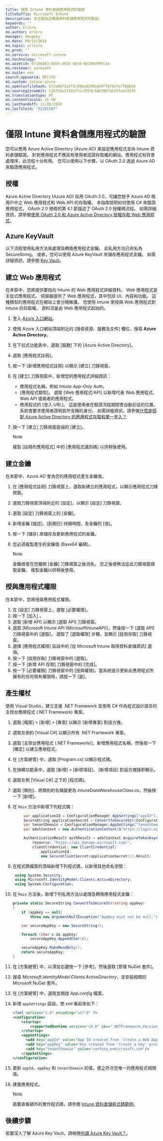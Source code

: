 ```yaml
---
title: 僅限 Intune 資料倉儲應用程式的驗證
titleSuffix: Microsoft Intune
description: 本主題描述僅限資料倉儲應用程式的驗證。
keywords: ''
author: Erikre
ms.author: erikre
manager: dougeby
ms.date: 09/13/2018
ms.topic: article
ms.prod: ''
ms.service: microsoft-intune
ms.technology: ''
ms.assetid: d7166563-6bb5-4624-b8c8-6b300a997c3a
ms.reviewer: aanavath
ms.suite: ems
search.appverid: MET150
ms.custom: intune-azure
ms.openlocfilehash: b72a0bf1a5f5c996ad299bd84ff6f927ef780059
ms.sourcegitcommit: 51b763e131917fccd255c346286fa515fcee33f0
ms.translationtype: HT
ms.contentlocale: zh-TW
ms.lasthandoff: 11/20/2018
ms.locfileid: "52185197"
---
```

# <a name="intune-data-warehouse-application-only-authentication"></a>僅限 Intune 資料倉儲應用程式的驗證

您可以使用 Azure Active Directory (Azure AD) 來設定應用程式並向 Intune 資料倉儲驗證。 針對應用程式不應該有使用者認證存取權的網站、應用程式和背景處理序，此流程十分有用。 您可以使用以下步驟，以 OAuth 2.0 透過 Azure AD 來驗證應用程式。

## <a name="authorization"></a>授權

Azure Active Directory (Azure AD) 採用 OAuth 2.0，可讓您授予 Azure AD 租用戶中之 Web 應用程式和 Web API 的存取權。 本指南說明如何使用 C# 來驗證應用程式。 OAuth 2.0 規格的第 4.1 節描述了 OAuth 2.0 授權碼流程。 如需詳細資訊，請參閱[使用 OAuth 2.0 和 Azure Active Directory 授權存取 Web 應用程式](https://docs.microsoft.com/azure/active-directory/develop/active-directory-protocols-oauth-code)。


## <a name="azure-keyvault"></a>Azure KeyVault

以下流程使用私用方法來處理及轉換應用程式金鑰。 此私用方法已命名為 SecureString。 或者，您可以使用 Azure KeyVault 來儲存應用程式金鑰。 如需詳細資訊，請參閱 [Key Vault](https://azure.microsoft.com/services/key-vault/)。

## <a name="create-a-web-app"></a>建立 Web 應用程式

在本節中，您將提供要指向 Intune 的 Web 應用程式詳細資料。 Web 應用程式是主從式應用程式。 伺服器提供了 Web 應用程式，其中包括 UI、內容和功能。 這種類型的應用程式在網站上會分開維護。 您使用 Intune 來授與 Web 應用程式對 Intune 的存取權。 資料流是由 Web 應用程式起始的。 

1.  登入 [Azure 入口網站](https://portal.azure.com)。
2.  使用 Azure 入口網站頂端附近的 [搜尋資源、服務及文件] 欄位，搜尋 **Azure Active Directory**。
3.  在下拉式功能表中，選取 [服務] 下的 [Azure Active Directory]。
4.  選取 [應用程式註冊]。
5.  按一下 [新增應用程式註冊] 以顯示 [建立] 刀鋒視窗。
6.  在 [建立] 刀鋒視窗中，新增您的應用程式詳細資訊：

    - 應用程式名稱，例如 *Intune App-Only Auth*。
    - [應用程式類型]。 選取 [Web 應用程式/API] 以新增代表 Web 應用程式、Web API 或兩者的應用程式。
    - 應用程式的 [登入 URL]。 這是使用者在驗證流程期間會自動前往的位置。 系統會要求使用者證明其所宣稱的身分。 如需詳細資訊，請參閱[什麼是搭配 Azure Active Directory 的應用程式存取和單一登入？](https://docs.microsoft.com/azure/active-directory/active-directory-appssoaccess-whatis)

7.  按一下 [建立] 刀鋒視窗底端的 [建立]。

    >[!NOTE] 
    > 複製 [註冊的應用程式] 中的 [應用程式識別碼] 以供稍後使用。

## <a name="create-a-key"></a>建立金鑰

在本節中，Azure AD 會為您的應用程式產生金鑰值。

1.  在 [應用程式註冊] 刀鋒視窗上，選取新建立的應用程式，以顯示應用程式刀鋒視窗。
2.  選取刀鋒視窗頂端附近的 [設定]，以顯示 [設定] 刀鋒視窗。
3.  選取 [設定] 刀鋒視窗上的 [金鑰]。
4.  新增金鑰 [描述]、[到期日] 持續時間，及金鑰的 [值]。
5.  按一下 [儲存] 來儲存及更新應用程式的金鑰。
6.  您必須複製產生的金鑰值 (Base64 編碼)。

    >[!NOTE] 
    > 金鑰值會在您離開 [金鑰] 刀鋒視窗之後消失。 您之後便無法從此刀鋒視窗擷取金鑰。 複製金鑰以供稍後使用。

## <a name="grant-application-permissions"></a>授與應用程式權限

在本節中，您將授與應用程式權限。

1.  在 [設定] 刀鋒視窗上，選取 [必要權限]。
2.  按一下 [加入] 。
3.  選取 [新增 API] 以顯示 [選取 API] 刀鋒視窗。
4.  選取 [Microsoft Intune API (MicrosoftIntuneAPI)]，然後按一下 [選取 API] 刀鋒視窗中的 [選取]。 選取了 [選取權限] 步驟，並顯示 [啟用存取] 刀鋒視窗。
5.  選擇 [應用程式權限] 區段中的 [從 Microsoft Intune 取得資料倉儲資訊] 選項。
6.  按一下 [啟用存取] 刀鋒視窗中的 [選取]。
7.  按一下 [新增 API 存取] 刀鋒視窗中的 [完成]。
8.  按一下 [必要權限] 刀鋒視窗中的 [授與權限]。當系統提示更新此應用程式所擁有的任何現有權限時，請按一下 [是]。

## <a name="generate-token"></a>產生權杖

使用 Visual Studio，建立支援 .NET Framework 並使用 C# 作為程式設計語言的主控台應用程式 (.NET Framework) 專案。

1.  選取 [檔案] > [新增] > [專案] 以顯示 [新增專案] 對話方塊。
2.  選取左側的 [Visual C#] 以顯示所有 .NET Framework 專案。
3.  選取 [主控台應用程式 (.NET Framework)]、新增應用程式名稱，然後按一下 [確定] 以建立應用程式。
4.  在 [方案總管] 中，選取 [Program.cs] 以顯示程式碼。
5.  在快顯功能表中，選取 [新增] > [新增項目]。 [新增項目] 對話方塊隨即顯示。
6.  選取左側 [Visual C#] 之下的 [程式碼]。
7.  選取 [類別]、將類別的名稱變更為 *IntuneDataWarehouseClass.cs*，然後按一下 [新增]。
8.  在 <code>Main</code> 方法中新增下列程式碼：

    ``` csharp
         var applicationId = ConfigurationManager.AppSettings["appId"].ToString();
         SecureString applicationSecret = ConvertToSecureStr(ConfigurationManager.AppSettings["appKey"].ToString()); // Load as SecureString from configuration file or secret store (i.e. Azure KeyVault)
         var tenantDomain = ConfigurationManager.AppSettings["tenantDomain"].ToString();
         var adalContext = new AuthenticationContext($"https://login.windows.net/" + tenantDomain + "/oauth2/token");
    
         AuthenticationResult authResult = adalContext.AcquireTokenAsync(
             resource: "https://api.manage.microsoft.com/",
             clientCredential: new ClientCredential(
                 applicationId,
                 new SecureClientSecret(applicationSecret))).Result;
    ``` 

9. 在程式碼檔案的頂端新增下列程式碼，以新增其他命名空間：

    ``` csharp
     using System.Security;
     using Microsoft.IdentityModel.Clients.ActiveDirectory;
     using System.Configuration;
    ``` 

10. 在 <code>Main</code> 方法後，新增下列私用方法以處理及轉換應用程式金鑰：

    ``` csharp
    private static SecureString ConvertToSecureStr(string appkey)
    {
        if (appkey == null)
            throw new ArgumentNullException("AppKey must not be null.");
    
        var secureAppKey = new SecureString();
    
        foreach (char c in appkey)
            secureAppKey.AppendChar(c);
    
        secureAppKey.MakeReadOnly();
        return secureAppKey;
    }
    ```

11. 在 [方案總管] 中，以滑鼠右鍵按一下 [參考]，然後選取 [管理 NuGet 套件]。
12. 搜尋 *Microsoft.IdentityModel.Clients.ActiveDirectory*，並安裝相關的 Microsoft NuGet 套件。
13. 在 [方案總管] 中，選取並開啟 *App.config* 檔案。
14. 新增 <code>appSettings</code> 區段，使 xml 看起來如下：

    ``` xml
    <?xml version="1.0" encoding="utf-8" ?>
    <configuration>
        <startup> 
            <supportedRuntime version="v4.0" sku=".NETFramework,Version=v4.6.1" />
        </startup>
        <appSettings>
          <add key="appId" value="App ID created from 'Create a Web App' procedure"/>
          <add key="appKey" value="Key created from 'Create a key' procedure" />
          <add key="tenantDomain" value="contoso.onmicrosoft.com"/>
        </appSettings>
    </configuration>
    ``` 

15. 更新 <code>appId</code>、<code>appKey</code> 和 <code>tenantDomain</code> 的值，使之符合您唯一的應用程式相關值。
16. 建置應用程式。

    >[!NOTE] 
    > 若要查看額外的實作程式碼，請參閱 [Intune 資料倉儲程式碼範例](https://github.com/Microsoft/Intune-Data-Warehouse/tree/master/Samples/CSharp )。

## <a name="next-steps"></a>後續步驟
若要深入了解 Azure Key Vault，請檢閱[何謂 Azure Key Vault？](https://docs.microsoft.com/azure/key-vault/key-vault-whatis)。


